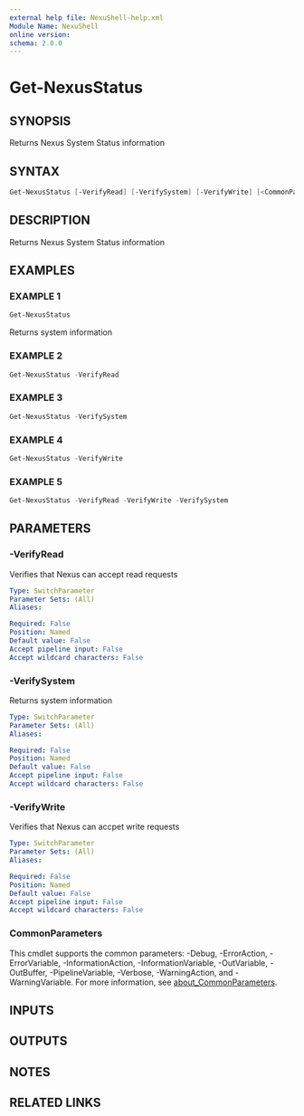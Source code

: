```yaml
---
external help file: NexuShell-help.xml
Module Name: NexuShell
online version:
schema: 2.0.0
---
```


# Get-NexusStatus

## SYNOPSIS

Returns Nexus System Status information

## SYNTAX

```powershell
Get-NexusStatus [-VerifyRead] [-VerifySystem] [-VerifyWrite] [<CommonParameters>]
```

## DESCRIPTION

Returns Nexus System Status information

## EXAMPLES

### EXAMPLE 1

```powershell
Get-NexusStatus
```

Returns system information

### EXAMPLE 2

```powershell
Get-NexusStatus -VerifyRead
```

### EXAMPLE 3

```powershell
Get-NexusStatus -VerifySystem
```

### EXAMPLE 4

```powershell
Get-NexusStatus -VerifyWrite
```

### EXAMPLE 5

```powershell
Get-NexusStatus -VerifyRead -VerifyWrite -VerifySystem
```

## PARAMETERS

### -VerifyRead

Verifies that Nexus can accept read requests

```yaml
Type: SwitchParameter
Parameter Sets: (All)
Aliases:

Required: False
Position: Named
Default value: False
Accept pipeline input: False
Accept wildcard characters: False
```

### -VerifySystem

Returns system information

```yaml
Type: SwitchParameter
Parameter Sets: (All)
Aliases:

Required: False
Position: Named
Default value: False
Accept pipeline input: False
Accept wildcard characters: False
```

### -VerifyWrite

Verifies that Nexus can accpet write requests

```yaml
Type: SwitchParameter
Parameter Sets: (All)
Aliases:

Required: False
Position: Named
Default value: False
Accept pipeline input: False
Accept wildcard characters: False
```

### CommonParameters

This cmdlet supports the common parameters: -Debug, -ErrorAction, -ErrorVariable, -InformationAction, -InformationVariable, -OutVariable, -OutBuffer, -PipelineVariable, -Verbose, -WarningAction, and -WarningVariable. For more information, see [about_CommonParameters](http://go.microsoft.com/fwlink/?LinkID=113216).

## INPUTS

## OUTPUTS

## NOTES

## RELATED LINKS
